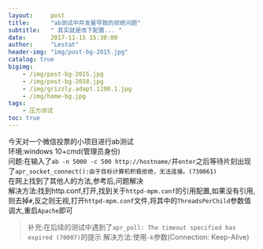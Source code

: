 ```yaml
---
layout:     post
title:      "ab测试中并发量导致的拒绝问题"
subtitle:   " 其实就是改下配置... "
date:       2017-11-15 15:30:00
author:     "Lestat"
header-img: "img/post-bg-2015.jpg"
catalog: true
bigimg:
    - /img/post-bg-2015.jpg
    - /img/post-bg-2018.jpg
    - /img/grizzly.adapt.1190.1.jpg
    - /img/home-bg.jpg
tags:
    - 压力测试
toc: true
---
```


今天对一个微信投票的小项目进行ab测试  
环境:windows 10+cmd(管理员身份)  
问题:在输入了`ab -n 5000 -c 500 http://hostname/`并`enter`之后等待片刻出现了`apr_socket_connect():由于目标计算机积极拒绝，无法连接。(730061)`  
在网上找到了其他人的方法,参考后,问题解决  
解决方法:找到http.conf,打开,找到关于`httpd-mpm.conf`的引用配置,如果没有引用,则去掉`#`,反之则无视,打开`httpd-mpm.conf`文件,将其中的`ThreadsPerChild`参数值调大,重启`Apache`即可

> 补充:在后续的测试中遇到了`apr_poll: The timeout specified has expired (70007)`的提示
解决方法:使用`-k`参数(Connection: Keep-Alive)

